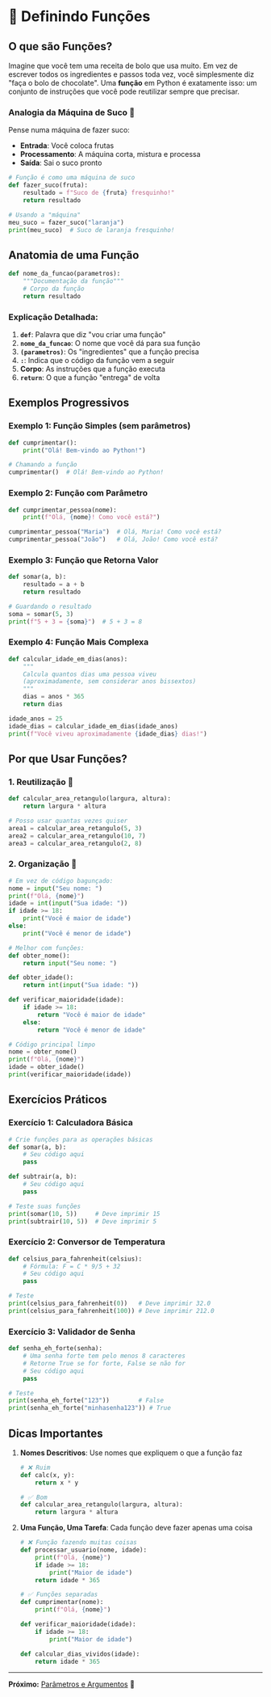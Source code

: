 # 🔧 Definindo Funções

## O que são Funções?

Imagine que você tem uma receita de bolo que usa muito. Em vez de escrever todos os ingredientes e passos toda vez, você simplesmente diz "faça o bolo de chocolate". Uma **função** em Python é exatamente isso: um conjunto de instruções que você pode reutilizar sempre que precisar.

### Analogia da Máquina de Suco 🥤

Pense numa máquina de fazer suco:
- **Entrada**: Você coloca frutas
- **Processamento**: A máquina corta, mistura e processa
- **Saída**: Sai o suco pronto

```python
# Função é como uma máquina de suco
def fazer_suco(fruta):
    resultado = f"Suco de {fruta} fresquinho!"
    return resultado

# Usando a "máquina"
meu_suco = fazer_suco("laranja")
print(meu_suco)  # Suco de laranja fresquinho!
```

## Anatomia de uma Função

```python
def nome_da_funcao(parametros):
    """Documentação da função"""
    # Corpo da função
    return resultado
```

### Explicação Detalhada:

1. **`def`**: Palavra que diz "vou criar uma função"
2. **`nome_da_funcao`**: O nome que você dá para sua função
3. **`(parametros)`**: Os "ingredientes" que a função precisa
4. **`:`**: Indica que o código da função vem a seguir
5. **Corpo**: As instruções que a função executa
6. **`return`**: O que a função "entrega" de volta

## Exemplos Progressivos

### Exemplo 1: Função Simples (sem parâmetros)
```python
def cumprimentar():
    print("Olá! Bem-vindo ao Python!")

# Chamando a função
cumprimentar()  # Olá! Bem-vindo ao Python!
```

### Exemplo 2: Função com Parâmetro
```python
def cumprimentar_pessoa(nome):
    print(f"Olá, {nome}! Como você está?")

cumprimentar_pessoa("Maria")  # Olá, Maria! Como você está?
cumprimentar_pessoa("João")   # Olá, João! Como você está?
```

### Exemplo 3: Função que Retorna Valor
```python
def somar(a, b):
    resultado = a + b
    return resultado

# Guardando o resultado
soma = somar(5, 3)
print(f"5 + 3 = {soma}")  # 5 + 3 = 8
```

### Exemplo 4: Função Mais Complexa
```python
def calcular_idade_em_dias(anos):
    """
    Calcula quantos dias uma pessoa viveu
    (aproximadamente, sem considerar anos bissextos)
    """
    dias = anos * 365
    return dias

idade_anos = 25
idade_dias = calcular_idade_em_dias(idade_anos)
print(f"Você viveu aproximadamente {idade_dias} dias!")
```

## Por que Usar Funções?

### 1. **Reutilização** 🔄
```python
def calcular_area_retangulo(largura, altura):
    return largura * altura

# Posso usar quantas vezes quiser
area1 = calcular_area_retangulo(5, 3)
area2 = calcular_area_retangulo(10, 7)
area3 = calcular_area_retangulo(2, 8)
```

### 2. **Organização** 📁
```python
# Em vez de código bagunçado:
nome = input("Seu nome: ")
print(f"Olá, {nome}")
idade = int(input("Sua idade: "))
if idade >= 18:
    print("Você é maior de idade")
else:
    print("Você é menor de idade")

# Melhor com funções:
def obter_nome():
    return input("Seu nome: ")

def obter_idade():
    return int(input("Sua idade: "))

def verificar_maioridade(idade):
    if idade >= 18:
        return "Você é maior de idade"
    else:
        return "Você é menor de idade"

# Código principal limpo
nome = obter_nome()
print(f"Olá, {nome}")
idade = obter_idade()
print(verificar_maioridade(idade))
```

## Exercícios Práticos

### Exercício 1: Calculadora Básica
```python
# Crie funções para as operações básicas
def somar(a, b):
    # Seu código aqui
    pass

def subtrair(a, b):
    # Seu código aqui
    pass

# Teste suas funções
print(somar(10, 5))     # Deve imprimir 15
print(subtrair(10, 5))  # Deve imprimir 5
```

### Exercício 2: Conversor de Temperatura
```python
def celsius_para_fahrenheit(celsius):
    # Fórmula: F = C * 9/5 + 32
    # Seu código aqui
    pass

# Teste
print(celsius_para_fahrenheit(0))   # Deve imprimir 32.0
print(celsius_para_fahrenheit(100)) # Deve imprimir 212.0
```

### Exercício 3: Validador de Senha
```python
def senha_eh_forte(senha):
    # Uma senha forte tem pelo menos 8 caracteres
    # Retorne True se for forte, False se não for
    # Seu código aqui
    pass

# Teste
print(senha_eh_forte("123"))        # False
print(senha_eh_forte("minhasenha123")) # True
```

## Dicas Importantes

1. **Nomes Descritivos**: Use nomes que expliquem o que a função faz
   ```python
   # ❌ Ruim
   def calc(x, y):
       return x * y
   
   # ✅ Bom
   def calcular_area_retangulo(largura, altura):
       return largura * altura
   ```

2. **Uma Função, Uma Tarefa**: Cada função deve fazer apenas uma coisa
   ```python
   # ❌ Função fazendo muitas coisas
   def processar_usuario(nome, idade):
       print(f"Olá, {nome}")
       if idade >= 18:
           print("Maior de idade")
       return idade * 365
   
   # ✅ Funções separadas
   def cumprimentar(nome):
       print(f"Olá, {nome}")
   
   def verificar_maioridade(idade):
       if idade >= 18:
           print("Maior de idade")
   
   def calcular_dias_vividos(idade):
       return idade * 365
   ```

---

**Próximo:** [Parâmetros e Argumentos](2-Parametros-Argumentos.md) 📝
